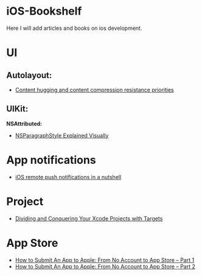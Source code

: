 # iOS-Bookshelf
Here I will add articles and books on ios development.


# UI
## Autolayout:

* [Content hugging and content compression resistance priorities](https://medium.com/@abhimuralidharan/ios-content-hugging-and-content-compression-resistance-priorities-476fb5828ef)

## UIKit:

**NSAttributed:**
  
* [NSParagraphStyle Explained Visually](https://medium.com/@at_underscore/nsparagraphstyle-explained-visually-a8659d1fbd6f)

# App notifications

* [iOS remote push notifications in a nutshell](https://medium.com/flawless-app-stories/ios-remote-push-notifications-in-a-nutshell-d05f5ccac252)

# Project

* [Dividing and Conquering Your Xcode Projects with Targets](https://www.appcoda.com/xcode-targets)

# App Store

* [How to Submit An App to Apple: From No Account to App Store – Part 1](https://www.raywenderlich.com/120-how-to-submit-an-app-to-apple-from-no-account-to-app-store-part-1)
* [How to Submit An App to Apple: From No Account to App Store – Part 2](https://www.raywenderlich.com/119-how-to-submit-an-app-to-apple-from-no-account-to-app-store-part-2)
